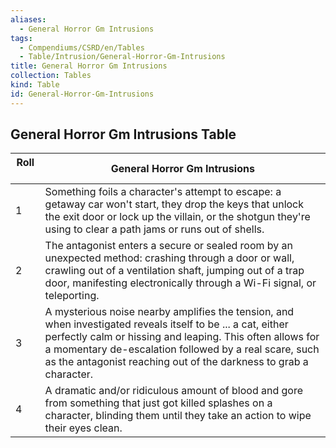 ```yaml
---
aliases:
  - General Horror Gm Intrusions
tags:
  - Compendiums/CSRD/en/Tables
  - Table/Intrusion/General-Horror-Gm-Intrusions
title: General Horror Gm Intrusions
collection: Tables
kind: Table
id: General-Horror-Gm-Intrusions
---
```

## General Horror Gm Intrusions Table  
| Roll &nbsp; &nbsp; | General Horror Gm Intrusions                                                                                                                                                                                                                                                                            |
| ------------------ | ------------------------------------------------------------------------------------------------------------------------------------------------------------------------------------------------------------------------------------------------------------------------------------------------------- |
| 1                  | Something foils a character's attempt to escape: a getaway car won't start, they drop the keys that unlock the exit door or lock up the villain, or the shotgun they're using to clear a path jams or runs out of shells.                                                                               |
| 2                  | The antagonist enters a secure or sealed room by an unexpected method: crashing through a door or wall, crawling out of a ventilation shaft, jumping out of a trap door, manifesting electronically through a Wi-Fi signal, or teleporting.                                                             |
| 3                  | A mysterious noise nearby amplifies the tension, and when investigated reveals itself to be ... a cat, either perfectly calm or hissing and leaping. This often allows for a momentary de-escalation followed by a real scare, such as the antagonist reaching out of the darkness to grab a character. |
| 4                  | A dramatic and/or ridiculous amount of blood and gore from something that just got killed splashes on a character, blinding them until they take an action to wipe their eyes clean.                                                                                                                    |
